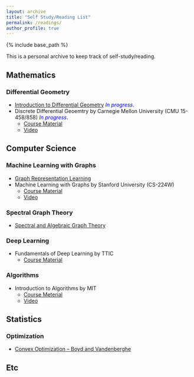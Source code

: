 ```yaml
---
layout: archive
title: "Self Study/Reading List"
permalink: /readings/
author_profile: true
---
```


{% include base_path %}

This is a personal archive to keep track of self-study/reading.

## Mathematics

### Differential Geometry
* [Introduction to Differential Geometry](https://people.math.ethz.ch/~salamon/PREPRINTS/diffgeo.pdf) <span style="color:blue"> *In progress*</span>.
* Discrete Differential Geoemtry by Carnegie Mellon University (CMU 15-458/858) <span style="color:blue"> *In progress*</span>.
  * [Course Material](https://brickisland.net/DDGSpring2022/course-description/)
  * [Video](https://www.youtube.com/playlist?list=PL9_jI1bdZmz0hIrNCMQW1YmZysAiIYSSS)

## Computer Science

### Machine Learning with Graphs 
* [Graph Representation Learning](https://www.cs.mcgill.ca/~wlh/grl_book/) 
* Machine Learning with Graphs by Stanford University (CS-224W)
  * [Course Material](https://web.stanford.edu/class/cs224w/)
  * [Video](https://www.youtube.com/playlist?list=PLoROMvodv4rPLKxIpqhjhPgdQy7imNkDn)

### Spectral Graph Theory
* [Spectral and Algebraic Graph Theory](http://cs-www.cs.yale.edu/homes/spielman/sagt/sagt.pdf)

### Deep Learning
* Fundamentals of Deep Learning by TTIC
  * [Course Material](https://mcallester.github.io/ttic-31230/FALL2021/)

### Algorithms
* Introduction to Algorithms by MIT
  * [Course Meterial](https://ocw.mit.edu/courses/6-006-introduction-to-algorithms-spring-2020/)
  * [Video](https://www.youtube.com/playlist?list=PLUl4u3cNGP63EdVPNLG3ToM6LaEUuStEY)


## Statistics
### Optimization
* [Convex Optimization – Boyd and Vandenberghe](https://web.stanford.edu/class/ee364a/)


## Etc
